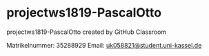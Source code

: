 # projectws1819-PascalOtto
projectws1819-PascalOtto created by GitHub Classroom

Matrikelnummer: 35288929
Email: uk058821@student.uni-kassel.de
